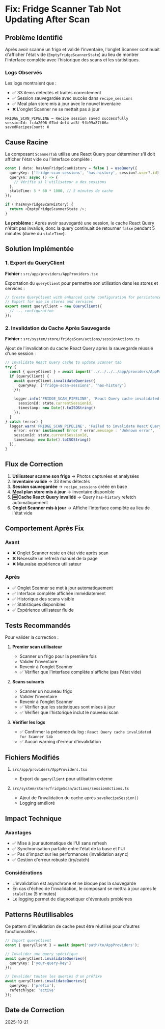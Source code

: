 # Fix: Fridge Scanner Tab Not Updating After Scan

## Problème Identifié

Après avoir scanné un frigo et validé l'inventaire, l'onglet Scanner continuait d'afficher l'état vide (`EmptyFridgeScannerState`) au lieu de montrer l'interface complète avec l'historique des scans et les statistiques.

### Logs Observés

Les logs montraient que :
- ✅ 33 items détectés et traités correctement
- ✅ Session sauvegardée avec succès dans `recipe_sessions`
- ✅ Meal plan store mis à jour avec le nouvel inventaire
- ❌ L'onglet Scanner ne se mettait pas à jour

```
FRIDGE_SCAN_PIPELINE — Recipe session saved successfully
sessionId: fcda2096-07bd-4ef4-ad3f-9fb99a87f06a
savedRecipesCount: 0
```

## Cause Racine

Le composant `ScannerTab` utilise une React Query pour déterminer s'il doit afficher l'état vide ou l'interface complète :

```typescript
const { data: hasAnyFridgeScanHistory = false } = useQuery({
  queryKey: ['fridge-scan-sessions', 'has-history', session?.user?.id],
  queryFn: async () => {
    // Vérifie si l'utilisateur a des sessions
  },
  staleTime: 5 * 60 * 1000, // 5 minutes de cache
});

if (!hasAnyFridgeScanHistory) {
  return <EmptyFridgeScannerState />;
}
```

**Le problème :** Après avoir sauvegardé une session, le cache React Query n'était pas invalidé, donc la query continuait de retourner `false` pendant 5 minutes (durée du `staleTime`).

## Solution Implémentée

### 1. Export du QueryClient

**Fichier :** `src/app/providers/AppProviders.tsx`

Exportation du `queryClient` pour permettre son utilisation dans les stores et services :

```typescript
// Create QueryClient with enhanced cache configuration for persistence
// Export for use in stores and services
export const queryClient = new QueryClient({
  // ... configuration
});
```

### 2. Invalidation du Cache Après Sauvegarde

**Fichier :** `src/system/store/fridgeScan/actions/sessionActions.ts`

Ajout de l'invalidation du cache React Query après la sauvegarde réussie d'une session :

```typescript
// Invalidate React Query cache to update Scanner tab
try {
  const { queryClient } = await import('../../../../app/providers/AppProviders');
  if (queryClient) {
    await queryClient.invalidateQueries({
      queryKey: ['fridge-scan-sessions', 'has-history']
    });

    logger.info('FRIDGE_SCAN_PIPELINE', 'React Query cache invalidated for Scanner tab', {
      sessionId: state.currentSessionId,
      timestamp: new Date().toISOString()
    });
  }
} catch (error) {
  logger.warn('FRIDGE_SCAN_PIPELINE', 'Failed to invalidate React Query cache', {
    error: error instanceof Error ? error.message : 'Unknown error',
    sessionId: state.currentSessionId,
    timestamp: new Date().toISOString()
  });
}
```

## Flux de Correction

1. **Utilisateur scanne son frigo** → Photos capturées et analysées
2. **Inventaire validé** → 33 items détectés
3. **Session sauvegardée** → `recipe_sessions` créée en base
4. **Meal plan store mis à jour** → Inventaire disponible
5. **🆕 Cache React Query invalidé** → Query `has-history` refetch automatiquement
6. **Onglet Scanner mis à jour** → Affiche l'interface complète au lieu de l'état vide

## Comportement Après Fix

### Avant
- ❌ Onglet Scanner reste en état vide après scan
- ❌ Nécessite un refresh manuel de la page
- ❌ Mauvaise expérience utilisateur

### Après
- ✅ Onglet Scanner se met à jour automatiquement
- ✅ Interface complète affichée immédiatement
- ✅ Historique des scans visible
- ✅ Statistiques disponibles
- ✅ Expérience utilisateur fluide

## Tests Recommandés

Pour valider la correction :

1. **Premier scan utilisateur**
   - Scanner un frigo pour la première fois
   - Valider l'inventaire
   - Revenir à l'onglet Scanner
   - ✅ Vérifier que l'interface complète s'affiche (pas l'état vide)

2. **Scans suivants**
   - Scanner un nouveau frigo
   - Valider l'inventaire
   - Revenir à l'onglet Scanner
   - ✅ Vérifier que les statistiques sont mises à jour
   - ✅ Vérifier que l'historique inclut le nouveau scan

3. **Vérifier les logs**
   - ✅ Confirmer la présence du log : `React Query cache invalidated for Scanner tab`
   - ✅ Aucun warning d'erreur d'invalidation

## Fichiers Modifiés

1. `src/app/providers/AppProviders.tsx`
   - Export du `queryClient` pour utilisation externe

2. `src/system/store/fridgeScan/actions/sessionActions.ts`
   - Ajout de l'invalidation du cache après `saveRecipeSession()`
   - Logging amélioré

## Impact Technique

### Avantages
- ✅ Mise à jour automatique de l'UI sans refresh
- ✅ Synchronisation parfaite entre l'état de la base et l'UI
- ✅ Pas d'impact sur les performances (invalidation async)
- ✅ Gestion d'erreur robuste (try/catch)

### Considérations
- L'invalidation est asynchrone et ne bloque pas la sauvegarde
- En cas d'échec de l'invalidation, le composant se mettra à jour après le `staleTime` (5 minutes)
- Le logging permet de diagnostiquer d'éventuels problèmes

## Patterns Réutilisables

Ce pattern d'invalidation de cache peut être réutilisé pour d'autres fonctionnalités :

```typescript
// Import queryClient
const { queryClient } = await import('path/to/AppProviders');

// Invalider une query spécifique
await queryClient.invalidateQueries({
  queryKey: ['your-query-key']
});

// Invalider toutes les queries d'un préfixe
await queryClient.invalidateQueries({
  queryKey: ['prefix'],
  refetchType: 'active'
});
```

## Date de Correction

2025-10-21
